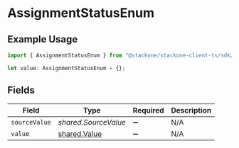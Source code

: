 # AssignmentStatusEnum

## Example Usage

```typescript
import { AssignmentStatusEnum } from "@stackone/stackone-client-ts/sdk/models/shared";

let value: AssignmentStatusEnum = {};
```

## Fields

| Field                                               | Type                                                | Required                                            | Description                                         |
| --------------------------------------------------- | --------------------------------------------------- | --------------------------------------------------- | --------------------------------------------------- |
| `sourceValue`                                       | *shared.SourceValue*                                | :heavy_minus_sign:                                  | N/A                                                 |
| `value`                                             | [shared.Value](../../../sdk/models/shared/value.md) | :heavy_minus_sign:                                  | N/A                                                 |